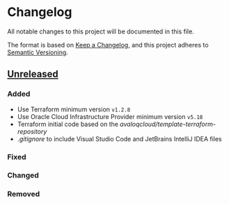 # Changelog

All notable changes to this project will be documented in this file.

The format is based on [Keep a Changelog](https://keepachangelog.com/en/1.1.0/),
and this project adheres to [Semantic Versioning](https://semver.org/spec/v2.0.0.html).

## [Unreleased]

### Added
- Use Terraform minimum version `v1.2.8`
- Use Oracle Cloud Infrastructure Provider minimum version `v5.18`
- Terraform initial code based on the _avaloqcloud/template-terraform-repository_
- _.gitignore_ to include Visual Studio Code and JetBrains IntelliJ IDEA files

### Fixed

### Changed

### Removed

[unreleased]: ../../compare/v0.0.0...main
